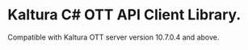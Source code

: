 # Kaltura C# OTT API Client Library.
Compatible with Kaltura OTT server version 10.7.0.4 and above.
